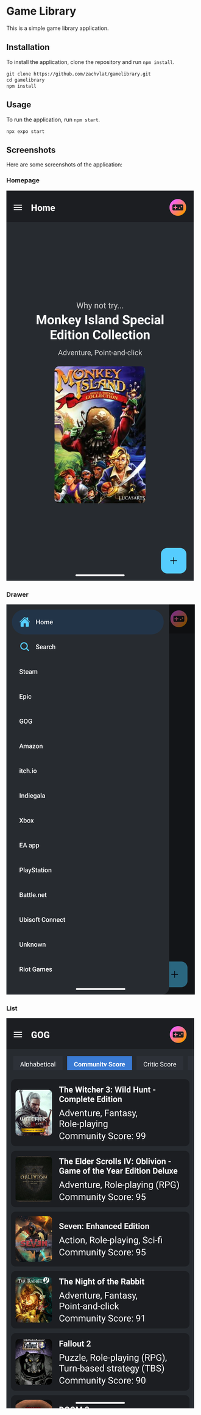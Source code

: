 # Game Library

This is a simple game library application.

## Installation

To install the application, clone the repository and run `npm install`.

```
git clone https://github.com/zachvlat/gamelibrary.git
cd gamelibrary
npm install
```

## Usage

To run the application, run `npm start`.

```
npx expo start
```

## Screenshots

Here are some screenshots of the application:

### Homepage

![Homepage](screenshots/homepage.png)

### Drawer

![Drawer](screenshots/drawer.png)

### List

![List](screenshots/list.png)
